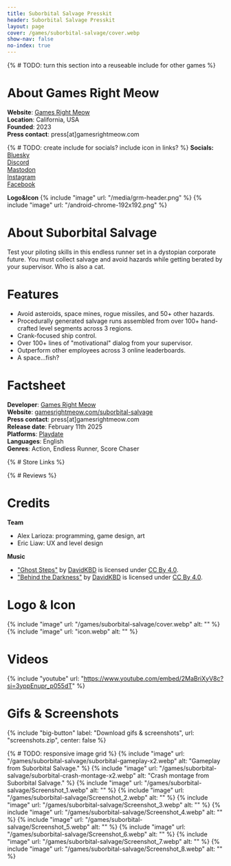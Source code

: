 ```yaml
---
title: Suborbital Salvage Presskit
header: Suborbital Salvage Presskit
layout: page
cover: /games/suborbital-salvage/cover.webp
show-nav: false
no-index: true
---
```


{% # TODO: turn this section into a reuseable include for other games %}
# About Games Right Meow
**Website**: [Games Right Meow](gamesrightmeow.com)  
**Location**: California, USA  
**Founded**: 2023  
**Press contact**: press[at]gamesrightmeow.com  

{% # TODO: create include for socials? include icon in links? %}
**Socials:**  
<i class="fa-brands fa-bluesky"></i> [Bluesky](https://bsky.app/profile/gamesrightmeow.com)  
<i class="fa-brands fa-discord"></i> [Discord](https://discord.gg/JzUz6ArETJ)  
<i class="fa-brands fa-mastodon"></i> [Mastodon](https://mastodon.gamedev.place/@gamesrightmeow)  
<i class="fa-brands fa-instagram"></i> [Instagram](https://www.instagram.com/gamesrightmeowllc)  
<i class="fa-brands fa-facebook"></i> [Facebook](https://www.facebook.com/people/Games-Right-Meow/61569359122506/)

**Logo&Icon**
{% include "image" url: "/media/grm-header.png" %}
{% include "image" url: "/android-chrome-192x192.png" %}

# About Suborbital Salvage
Test your piloting skills in this endless runner set in a dystopian corporate future. You must collect salvage and avoid hazards while getting berated by your supervisor. Who is also a cat.

# Features
- Avoid asteroids, space mines, rogue missiles, and 50+ other hazards.
- Procedurally generated salvage runs assembled from over 100+ hand-crafted level segments across 3 regions.
- Crank-focused ship control.
- Over 100+ lines of "motivational" dialog from your supervisor.
- Outperform other employees across 3 online leaderboards.
- A space...fish?

# Factsheet
**Developer**: [Games Right Meow](gamesrightmeow.com)  
**Website**: [gamesrightmeow.com/suborbital-salvage](/games/suborbital-salvage)  
**Press contact**: press[at]gamesrightmeow.com  
**Release date**: February 11th 2025  
**Platforms**: [Playdate](https://play.date/)  
**Languages**: English  
**Genres**: Action, Endless Runner, Score Chaser  

{% # Store Links %}

{% # Reviews %}

# Credits
__Team__
- Alex Larioza: programming, game design, art
- Eric Liaw: UX and level design

__Music__
- ["Ghost Steps"](https://davidkbd.itch.io/code-injection-dark-techno-music-pack) by [DavidKBD](https://davidkbd.itch.io/) is licensed under [CC By 4.0](https://creativecommons.org/licenses/by/4.0).
- ["Behind the Darkness"](https://davidkbd.itch.io/code-injection-dark-techno-music-pack) by [DavidKBD](https://davidkbd.itch.io/) is licensed under [CC By 4.0](https://creativecommons.org/licenses/by/4.0).


# Logo & Icon
{% include "image" url: "/games/suborbital-salvage/cover.webp" alt: "" %}
{% include "image" url: "icon.webp" alt: "" %}

# Videos
{% include "youtube" url: "https://www.youtube.com/embed/2MaBriXyV8c?si=3yppEnupr_p055dT" %}

# Gifs & Screenshots
{% include "big-button" label: "Download gifs & screenshots", url: "screenshots.zip", center: false %}

{% # TODO: responsive image grid %}
{% include "image" url: "/games/suborbital-salvage/suborbital-gameplay-x2.webp" alt: "Gameplay from Suborbital Salvage." %}
{% include "image" url: "/games/suborbital-salvage/suborbital-crash-montage-x2.webp" alt: "Crash montage from Suborbital Salvage." %}
{% include "image" url: "/games/suborbital-salvage/Screenshot_1.webp" alt: "" %}
{% include "image" url: "/games/suborbital-salvage/Screenshot_2.webp" alt: "" %}
{% include "image" url: "/games/suborbital-salvage/Screenshot_3.webp" alt: "" %}
{% include "image" url: "/games/suborbital-salvage/Screenshot_4.webp" alt: "" %}
{% include "image" url: "/games/suborbital-salvage/Screenshot_5.webp" alt: "" %}
{% include "image" url: "/games/suborbital-salvage/Screenshot_6.webp" alt: "" %}
{% include "image" url: "/games/suborbital-salvage/Screenshot_7.webp" alt: "" %}
{% include "image" url: "/games/suborbital-salvage/Screenshot_8.webp" alt: "" %}